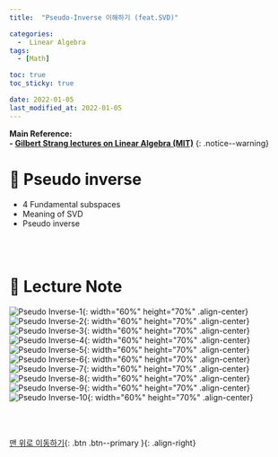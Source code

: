 ```yaml
---
title:  "Pseudo-Inverse 이해하기 (feat.SVD)" 

categories:
  -  Linear Algebra
tags:
  - [Math]

toc: true
toc_sticky: true

date: 2022-01-05
last_modified_at: 2022-01-05
---
```


**Main Reference: <br>- [Gilbert Strang lectures on Linear Algebra (MIT)](https://www.youtube.com/watch?v=7UJ4CFRGd-U&list=PLE7DDD91010BC51F8)**
{: .notice--warning}


# 📘 Pseudo inverse

- 4 Fundamental subspaces
- Meaning of SVD
- Pseudo inverse


<br>
<br>



# 📘 Lecture Note

![Pseudo Inverse-1](https://user-images.githubusercontent.com/96368476/148177668-a642b31a-e031-46d6-8a96-35c58c6fa1e8.jpg){: width="60%" height="70%" .align-center}
![Pseudo Inverse-2](https://user-images.githubusercontent.com/96368476/148177690-dc59d03f-0f06-4e07-92fb-0d44f972d779.jpg){: width="60%" height="70%" .align-center}
![Pseudo Inverse-3](https://user-images.githubusercontent.com/96368476/148177710-e265f037-b79d-4993-a062-e2d5bf327333.jpg){: width="60%" height="70%" .align-center}
![Pseudo Inverse-4](https://user-images.githubusercontent.com/96368476/148181664-d111c19a-174a-44b1-b289-b2708bec2682.jpg){: width="60%" height="70%" .align-center}
![Pseudo Inverse-5](https://user-images.githubusercontent.com/96368476/148177742-ea317518-6515-4afa-bb32-954a99dbfaff.jpg){: width="60%" height="70%" .align-center}
![Pseudo Inverse-6](https://user-images.githubusercontent.com/96368476/148180302-de7c0c78-1864-4a8b-9d94-06dc584c4544.jpg){: width="60%" height="70%" .align-center}
![Pseudo Inverse-7](https://user-images.githubusercontent.com/96368476/148180355-432ab71e-2e98-4c11-bbd8-d15edf8ff77b.jpg){: width="60%" height="70%" .align-center}
![Pseudo Inverse-8](https://user-images.githubusercontent.com/96368476/148180367-2eeda9de-b320-4fde-ab78-6bc87b832278.jpg){: width="60%" height="70%" .align-center}
![Pseudo Inverse-9](https://user-images.githubusercontent.com/96368476/148181681-c6b43926-d338-436a-aa47-53bef3daed54.jpg){: width="60%" height="70%" .align-center}
![Pseudo Inverse-10](https://user-images.githubusercontent.com/96368476/148180404-567408f3-a802-441f-9f9a-cf45dfa88428.jpg){: width="60%" height="70%" .align-center}




<br>
<br>

[맨 위로 이동하기](#){: .btn .btn--primary }{: .align-right}